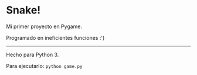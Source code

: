 # Snake!

Mi primer proyecto en Pygame.

Programado en ineficientes funciones :')

---

Hecho para Python 3.

Para ejecutarlo: `python game.py`
